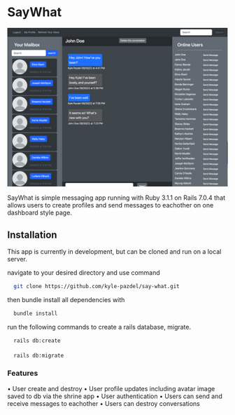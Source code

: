 # SayWhat

![Dashboard screenshot](https://raw.githubusercontent.com/kyle-pazdel/say-what/main/app/assets/images/dashboard.png)

SayWhat is simple messaging app running with Ruby 3.1.1 on Rails 7.0.4 that allows users to create profiles and send messages to eachother on one dashboard style page.

## Installation

This app is currently in development, but can be cloned and run on a local server.

navigate to your desired directory and use command
```bash
  git clone https://github.com/kyle-pazdel/say-what.git
```
then bundle install all dependencies with
```bash
  bundle install
```

run the following commands to create a rails database, migrate.
```bash
  rails db:create

  rails db:migrate
```

### Features
• User create and destroy
• User profile updates including avatar image saved to db via the shrine app
• User authentication
• Users can send and receive messages to eachother
• Users can destroy conversations

